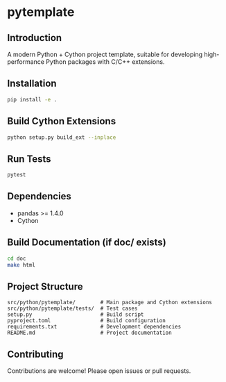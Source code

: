 # pytemplate

## Introduction
A modern Python + Cython project template, suitable for developing high-performance Python packages with C/C++ extensions.

## Installation
```bash
pip install -e .
```

## Build Cython Extensions
```bash
python setup.py build_ext --inplace
```

## Run Tests
```bash
pytest
```

## Dependencies
- pandas >= 1.4.0
- Cython

## Build Documentation (if doc/ exists)
```bash
cd doc
make html
```

## Project Structure
```
src/python/pytemplate/        # Main package and Cython extensions
src/python/pytemplate/tests/  # Test cases
setup.py                      # Build script
pyproject.toml                # Build configuration
requirements.txt              # Development dependencies
README.md                     # Project documentation
```

## Contributing
Contributions are welcome! Please open issues or pull requests.

